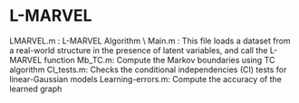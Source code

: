 # L-MARVEL
LMARVEL.m : L-MARVEL Algorithm \\
Main.m : This file loads a dataset from a real-world structure in the presence of latent variables, and call the L-MARVEL function
Mb_TC.m: Compute the Markov boundaries using TC algorithm
CI_tests.m: Checks the conditional independencies (CI) tests for linear-Gaussian models
Learning-errors.m: Compute the accuracy of the learned graph
